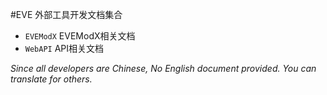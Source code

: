 #EVE 外部工具开发文档集合

* `EVEModX` EVEModX相关文档
* `WebAPI` API相关文档

*Since all developers are Chinese, No English document provided. You can translate for others.*